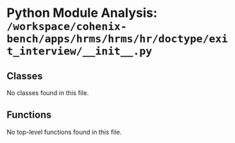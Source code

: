 # Python Module Analysis: `/workspace/cohenix-bench/apps/hrms/hrms/hr/doctype/exit_interview/__init__.py`

## Classes

No classes found in this file.


## Functions

No top-level functions found in this file.
